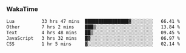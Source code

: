 ### WakaTime

<!--START_SECTION:waka-->

```txt
Lua          33 hrs 47 mins  ████████████████▓░░░░░░░░   66.41 %
Other        7 hrs 2 mins    ███▒░░░░░░░░░░░░░░░░░░░░░   13.84 %
Text         4 hrs 48 mins   ██▒░░░░░░░░░░░░░░░░░░░░░░   09.45 %
JavaScript   3 hrs 32 mins   █▓░░░░░░░░░░░░░░░░░░░░░░░   06.97 %
CSS          1 hr 5 mins     ▓░░░░░░░░░░░░░░░░░░░░░░░░   02.14 %
```

<!--END_SECTION:waka-->
